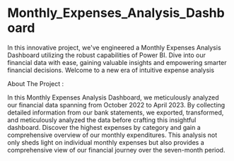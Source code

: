 # Monthly_Expenses_Analysis_Dashboard
In this innovative project, we've engineered a Monthly Expenses Analysis Dashboard utilizing the robust capabilities of Power BI. Dive into our financial data with ease, gaining valuable insights and empowering smarter financial decisions. Welcome to a new era of intuitive expense analysis

About The Project : 

In this Monthly Expenses Analysis Dashboard, we meticulously analyzed our financial data spanning from October 2022 to April 2023. By collecting detailed information from our bank statements, we exported, transformed, and meticulously analyzed the data before crafting this insightful dashboard. Discover the highest expenses by category and gain a comprehensive overview of our monthly expenditures. This analysis not only sheds light on individual monthly expenses but also provides a comprehensive view of our financial journey over the seven-month period.
